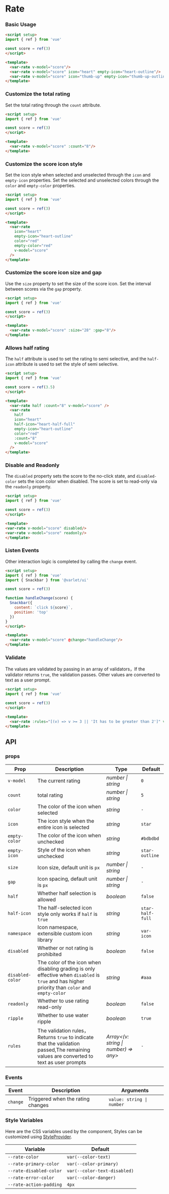 # Rate

### Basic Usage

```html
<script setup>
import { ref } from 'vue'

const score = ref(3)
</script>

<template>
  <var-rate v-model="score"/>
  <var-rate v-model="score" icon="heart" empty-icon="heart-outline"/>
  <var-rate v-model="score" icon="thumb-up" empty-icon="thumb-up-outline"/>
</template>
```

### Customize the total rating

Set the total rating through the `count` attribute.

```html
<script setup>
import { ref } from 'vue'

const score = ref(3)
</script>

<template>
  <var-rate v-model="score" :count="8"/>
</template>
```

### Customize the score icon style

Set the icon style when selected and unselected through the `icon` and `empty-icon` properties.
Set the selected and unselected colors through the `color` and `empty-color` properties.

```html
<script setup>
import { ref } from 'vue'

const score = ref(3)
</script>

<template>
  <var-rate
    icon="heart" 
    empty-icon="heart-outline" 
    color="red" 
    empty-color="red"
    v-model="score"
  />
</template>
```

### Customize the score icon size and gap

Use the `size` property to set the size of the score icon.
Set the interval between scores via the `gap` property.

```html
<script setup>
import { ref } from 'vue'

const score = ref(3)
</script>

<template>
  <var-rate v-model="score" :size="28" :gap="8"/>
</template>
```

### Allows half rating

The `half` attribute is used to set the rating to semi selective, and the `half-icon` attribute is used to set the style of semi selective.

```html
<script setup>
import { ref } from 'vue'

const score = ref(3.5)
</script>

<template>
  <var-rate half :count="8" v-model="score" />
  <var-rate
    half
    icon="heart"
    half-icon="heart-half-full"
    empty-icon="heart-outline"
    color="red"
    :count="8"
    v-model="score"
  />
</template>
```

### Disable and Readonly

The `disabled` property sets the score to the no-click state, and `disabled-color` sets the icon color when disabled.
The score is set to read-only via the `readonly` property.

```html
<script setup>
import { ref } from 'vue'

const score = ref(3)
</script>

<template>
<var-rate v-model="score" disabled/>
<var-rate v-model="score" readonly/>
</template>
```

### Listen Events

Other interaction logic is completed by calling the `change` event.

```html
<script setup>
import { ref } from 'vue'
import { Snackbar } from '@varlet/ui'

const score = ref(3)

function handleChange(score) {
  Snackbar({
    content: `click ${score}`,
    position: 'top'
  })
}
</script>

<template>
  <var-rate v-model="score" @change="handleChange"/>
</template>
```

### Validate

The values are validated by passing in an array of validators，If the validator returns `true`, the validation passes.
Other values are converted to text as a user prompt.


```html
<script setup>
import { ref } from 'vue'

const score = ref(3)
</script>

<template>
  <var-rate :rules="[(v) => v >= 3 || 'It has to be greater than 2']" v-model='score'/>
</template>
```

## API

### props

| Prop             | Description | Type | Default | 
|------------------| ---- | ---- | ---- |
| `v-model`        | The current rating  | _number \| string_ | `0` |
| `count`          | total rating  | _number \| string_ | `5` |
| `color`          | The color of the icon when selected  | _string_ | `-` |
| `icon`           | The icon style when the entire icon is selected  | _string_ | `star` |
| `empty-color`    | The color of the icon when unchecked | _string_ | `#bdbdbd` |
| `empty-icon`     | Style of the icon when unchecked | _string_ | `star-outline` |
| `size`           | Icon size, default unit is `px` | _number \| string_ | `-` |
| `gap`            | Icon spacing, default unit is `px` | _number \| string_ | `-` |
| `half`           | Whether half selection is allowed | _boolean_ | `false` |
| `half-icon`      | The half-selected icon style only works if `half` is `true` | _string_ | `star-half-full` |
| `namespace`      | Icon namespace, extensible custom icon library |  _string_ | `var-icon` |
| `disabled`       | Whether or not rating is prohibited | _boolean_ | `false` |
| `disabled-color` | The color of the icon when disabling grading is only effective when `disabled` is `true` and has higher priority than `color` and `empty-color` | _string_ | `#aaa` |
| `readonly`       | Whether to use rating read-only | _boolean_ | `false` |
| `ripple`         | Whether to use water ripple | _boolean_ | `true` |
| `rules`          | The validation rules，Returns `true` to indicate that the validation passed,The remaining values are converted to text as user prompts | _Array<(v: string \| number) => any>_ | `-` |

### Events

| Event | Description | Arguments |
| --- | --- | --- |
| `change` | Triggered when the rating changes | `value: string \| number` |

### Style Variables
Here are the CSS variables used by the component, Styles can be customized using [StyleProvider](#/en-US/style-provider).

| Variable | Default                      |
| --- |------------------------------|
| `--rate-color` | `var(--color-text)`          |
| `--rate-primary-color` | `var(--color-primary)`       |
| `--rate-disabled-color` | `var(--color-text-disabled)` |
| `--rate-error-color` | `var(--color-danger)`        |
| `--rate-action-padding` | `4px`                        |